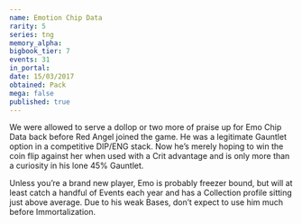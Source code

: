 ```yaml
---
name: Emotion Chip Data
rarity: 5
series: tng
memory_alpha:
bigbook_tier: 7
events: 31
in_portal:
date: 15/03/2017
obtained: Pack
mega: false
published: true
---
```


We were allowed to serve a dollop or two more of praise up for Emo Chip Data back before Red Angel joined the game. He was a legitimate Gauntlet option in a competitive DIP/ENG stack. Now he’s merely hoping to win the coin flip against her when used with a Crit advantage and is only more than a curiosity in his lone 45% Gauntlet.

Unless you’re a brand new player, Emo is probably freezer bound, but will at least catch a handful of Events each year and has a Collection profile sitting just above average. Due to his weak Bases, don’t expect to use him much before Immortalization.
